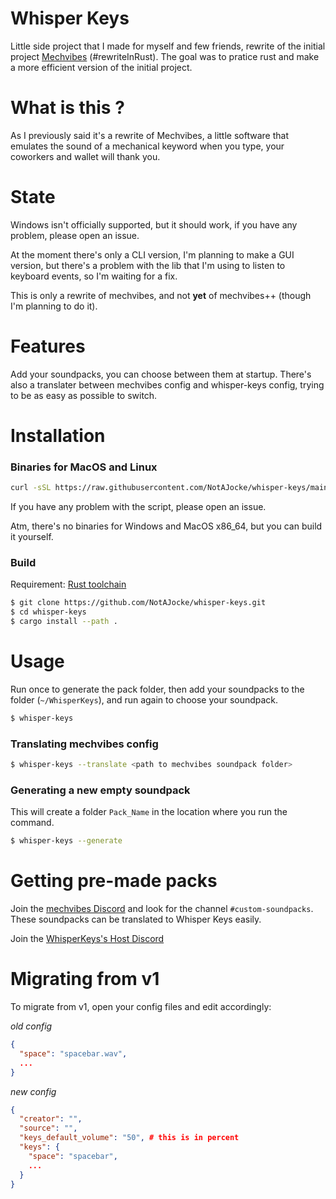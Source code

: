# Whisper Keys
Little side project that I made for myself and few friends, rewrite of the initial project [Mechvibes](https://github.com/hainguyents13/mechvibes) (#rewriteInRust). The goal was to pratice rust and make a more efficient version of the initial project.

# What is this ?
As I previously said it's a rewrite of Mechvibes, a little software that emulates the sound of a mechanical keyword when you type, your coworkers and wallet will thank you.

# State
Windows isn't officially supported, but it should work, if you have any problem, please open an issue.

At the moment there's only a CLI version, I'm planning to make a GUI version, but there's a problem with the lib that I'm using to listen to keyboard events, so I'm waiting for a fix.

This is only a rewrite of mechvibes, and not __yet__ of mechvibes++ (though I'm planning to do it).

# Features
Add your soundpacks, you can choose between them at startup. There's also a translater between mechvibes config and whisper-keys config, trying to be as easy as possible to switch.

# Installation
### Binaries for MacOS and Linux
```bash
curl -sSL https://raw.githubusercontent.com/NotAJocke/whisper-keys/main/install.sh | bash
```
If you have any problem with the script, please open an issue.

Atm, there's no binaries for Windows and MacOS x86_64, but you can build it yourself.

### Build
Requirement: [Rust toolchain](https://www.rust-lang.org/tools/install)
```bash
$ git clone https://github.com/NotAJocke/whisper-keys.git
$ cd whisper-keys
$ cargo install --path .
```

# Usage
Run once to generate the pack folder, then add your soundpacks to the folder (`~/WhisperKeys`), and run again to choose your soundpack.
```bash
$ whisper-keys
```

### Translating mechvibes config
```bash
$ whisper-keys --translate <path to mechvibes soundpack folder>
```

### Generating a new empty soundpack
This will create a folder `Pack_Name` in the location where you run the command.
```bash
$ whisper-keys --generate
```

# Getting pre-made packs
Join the [mechvibes Discord](https://discord.com/invite/MMVrhWxa4w) and look for the channel `#custom-soundpacks`. These soundpacks can be translated to Whisper Keys easily.

Join the [WhisperKeys's Host Discord](https://discord.gg/NBrkFgWnc2)

# Migrating from v1
To migrate from v1, open your config files and edit accordingly:

*old config*
```json
{
  "space": "spacebar.wav",
  ...
}
```

*new config*
```json
{
  "creator": "",
  "source": "",
  "keys_default_volume": "50", # this is in percent
  "keys": {
    "space": "spacebar",
    ...
  }
}
```
